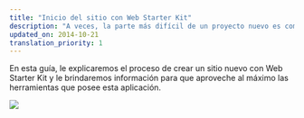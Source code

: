 ```yaml
---
title: "Inicio del sitio con Web Starter Kit"
description: "A veces, la parte más difícil de un proyecto nuevo es comenzar. Web Starter Kit le proporciona una base sólida con una serie de herramientas que le resultarán útiles a lo largo del proceso de desarrollo."
updated_on: 2014-10-21
translation_priority: 1
---
```


<p class="intro">
  En esta guía, le explicaremos el proceso de crear un sitio nuevo con Web Starter Kit y le brindaremos información para que aproveche al máximo las herramientas que posee esta aplicación.
</p>

<img src="images/wsk-on-pixel-n5.png">

